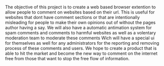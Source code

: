 The objective of this project is to create a web based browser extention to allow people to comment on websites based on their url. This is useful for websites that dont have comment sections or that are intentionally  misleading for people to make their own opinions out of without the pages author having a say. We will also have a automatic antimation system for spam comments and comments to harmful websites as well as a volentary moderation team to moderate these comments Wich will have a special ui for themselves as well for any administrators for the reporting and removing process of these comments and users. We hope to create a product that is able to hit the market and become the new way to comment on the internet free from those that want to stop the free flow of information.


